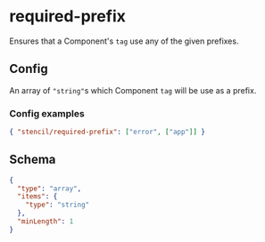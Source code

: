 # required-prefix

Ensures that a Component's `tag` use any of the given prefixes.

## Config

An array of `"string"`s which Component `tag` will be use as a prefix.

### Config examples

```json
{ "stencil/required-prefix": ["error", ["app"]] }
```

## Schema

```json
{
  "type": "array",
  "items": {
    "type": "string"
  },
  "minLength": 1
}
```
